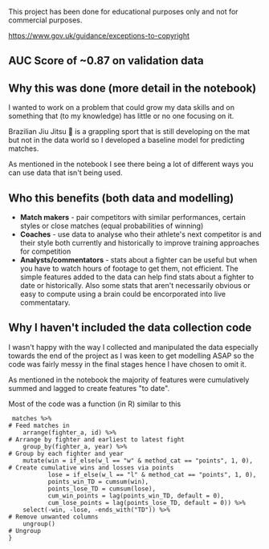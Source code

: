 This project has been done for educational purposes only and not for commercial purposes.

https://www.gov.uk/guidance/exceptions-to-copyright

## AUC Score of ~0.87 on validation data

## Why this was done (more detail in the notebook)

I wanted to work on a problem that could grow my data skills and on something that (to my knowledge) has little or no one focusing on it. 

Brazilian Jiu Jitsu 🥋 is a grappling sport that is still developing on the mat but not in the data world so I developed a baseline model for predicting matches. 

As mentioned in the notebook I see there being a lot of different ways you can use data that isn't being used.

## Who this benefits (both data and modelling)
* **Match makers** - pair competitors with similar performances, certain styles or close matches (equal probabilities of winning)
* **Coaches** - use data to analyse who their athlete's next competitor is and their style both currently and historically to improve training approaches for competition
* **Analysts/commentators** - stats about a fighter can be useful but when you have to watch hours of footage to get them, not efficient. The simple features added to the data can help find stats about a fighter to date or historically. Also some stats that aren't necessarily obvious or easy to compute using a brain could be encorporated into live commentatary. 

## Why I haven't included the data collection code
I wasn't happy with the way I collected and manipulated the data especially towards the end of the project as I was keen to get modelling ASAP so the code was fairly messy in the final stages hence I have chosen to omit it.

As mentioned in the notebook the majority of features were cumulatively summed and lagged to create features "to date".

Most of the code was a function (in R) similar to this

```points_tracking <- function (matches) {
 matches %>%                                                             # Feed matches in
    arrange(fighter_a, id) %>%                                           # Arrange by fighter and earliest to latest fight
    group_by(fighter_a, year) %>%                                        # Group by each fighter and year
    mutate(win = if_else(w_l == "w" & method_cat == "points", 1, 0),     # Create cumulative wins and losses via points
           lose = if_else(w_l == "l" & method_cat == "points", 1, 0),
           points_win_TD = cumsum(win),
           points_lose_TD = cumsum(lose),
           cum_win_points = lag(points_win_TD, default = 0),
           cum_lose_points = lag(points_lose_TD, default = 0)) %>%
    select(-win, -lose, -ends_with("TD")) %>%                            # Remove unwanted columns
    ungroup()                                                            # Ungroup
}
```
